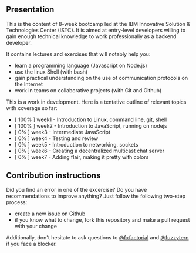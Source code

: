 ## Presentation

This is the content of 8-week bootcamp led at the IBM Innovative Solution & Technologies Center (ISTC). It is aimed at entry-level developers willing to gain enough technical knowledge to work professionally as a backend developer.

It contains lectures and exercises that will notably help you:

- learn a programming language (Javascript on Node.js)
- use the linux Shell (with bash)
- gain practical understanding on the use of communication protocols on the Internet
- work in teams on collaborative projects (with Git and Github)

This is a work in development. Here is a tentative outline of relevant topics with coverage so far:

- [ 100% ] week1 - Introduction to Linux, command line, git, shell
- [ 100% ] week2 - Introduction to JavaScript, running on nodejs
- [ 0% ] week3 - Intermediate JavaScript
- [ 0% ] week4 - Testing and review
- [ 0% ] week5 - Introduction to networking, sockets
- [ 0% ] week6 - Creating a decentralized multicast chat server
- [ 0% ] week7 - Adding flair, making it pretty with colors

## Contribution instructions

Did you find an error in one of the excercise? Do you have recommendations to improve anything? Just follow the following two-step process:

- create a new issue on Github
- if you know what to change, fork this repository and make a pull request with your change

Additionally, don't hesitate to ask questions to [@fxfactorial](https://github.com/fxfactorial) and [@fuzzytern](https://github.com/fuzzytern) if you face a blocker.
